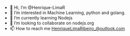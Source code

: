 - 👋 Hi, I’m @Henrique-LimaR
- 👀 I’m interested in Machine Learning, python and golang.
- 🌱 I’m currently learning Nodejs
- 💞️ I’m looking to collaborate on nodejs.org
- 📫 How to reach me HenriqueLimaRibeiro_@outlook.com

<!---
Henrique-LimaR/Henrique-LimaR is a ✨ special ✨ repository because its `README.md` (this file) appears on your GitHub profile.
You can click the Preview link to take a look at your changes.
--->
